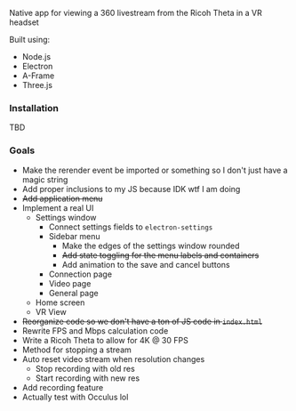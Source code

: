 Native app for viewing a 360 livestream from the Ricoh Theta in a VR headset

Built using:

* Node.js
* Electron
* A-Frame
* Three.js

### Installation
TBD

### Goals

* Make the rerender event be imported or something so I don't just have a magic
string
* Add proper inclusions to my JS because IDK wtf I am doing 
* ~~Add application menu~~
* Implement a real UI
    * Settings window
        * Connect settings fields to `electron-settings`
        * Sidebar menu
            * Make the edges of the settings window rounded
            * ~~Add state toggling for the menu labels and containers~~
            * Add animation to the save and cancel buttons
        * Connection page
        * Video page
        * General page
    * Home screen
    * VR View
* ~~Reorganize code so we don't have a ton of JS code in `index.html`~~
* Rewrite FPS and Mbps calculation code
* Write a Ricoh Theta to allow for 4K @ 30 FPS
* Method for stopping a stream
* Auto reset video stream when resolution changes
    * Stop recording with old res
    * Start recording with new res
* Add recording feature
* Actually test with Occulus lol

